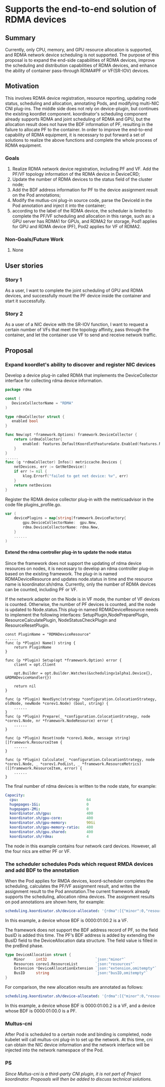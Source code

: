 

# Supports the end-to-end solution of RDMA devices

## Summary

Currently, only CPU, memory, and GPU resource allocation is supported, and RDMA network device scheduling is not supported. The purpose of this proposal is to expand the end-side capabilities of RDMA devices, improve the scheduling and distribution capabilities of RDMA devices, and enhance the ability of container pass-through RDMA#PF or VF(SR-IOV) devices.

## Motivation

This involves RDMA device registration, resource reporting, updating node status, scheduling and allocation, annotating Pods, and modifying multi-NIC CNI plug-ins. The middle side does not rely on device-plugin, but continues the existing koordlet component. koordinator's scheduling component already supports RDMA and joint scheduling of RDMA and GPU, but the allocation result does not have the BDF information of PF, resulting in the failure to allocate PF to the container. In order to improve the end-to-end capability of RDMA equipment, it is necessary to put forward a set of solutions to realize the above functions and complete the whole process of RDMA equipment.

### Goals

1. Realize RDMA network device registration, including PF and VF. Add the PF/VF topology information of the RDMA device in DeviceCRD;
2. Update the number of RDMA devices to the status field of the cluster node;
3. Add the BDF address information for PF to the device assignment result on the Pod annotations;
4. Modify the mutlus-cni plug-in source code, parse the DeviceId in the Pod annotation and inject it into the container;
5. according to the label of the RDMA device, the scheduler is limited to complete the PF/VF scheduling and allocation in this range, such as: a GPU server has RDMA1 for GPUs, and RDMA2 for storage, Pod1 applies for GPU and RDMA device (PF), Pod2 applies for VF of RDMA2.

### Non-Goals/Future Work

1. None

## User stories

### Story 1

As a user, I want to complete the joint scheduling of GPU and RDMA devices, and successfully mount the PF device inside the container and start it successfully.


### Story 2

As a user of a NIC device with the SR-IOV function, I want to request a certain number of VFs that meet the topology affinity, pass through the container, and let the container use VF to send and receive network traffic.

## Proposal

### Expand koordlet's ability to discover and register NIC devices

Develop a device plug-in called RDMA that implements the DeviceCollector interface for collecting rdma device information.   

```go
package rdma

const (
   DeviceCollectorName = "RDMA"
)

type rdmaCollector struct {
   enabled bool
}

func New(opt *framework.Options) framework.DeviceCollector {
	return &rdmaCollector{
		enabled: features.DefaultKoordletFeatureGate.Enabled(features.NetDevices),
	}
}
......
func (g *rdmaCollector) Infos() metriccache.Devices {
	netDevices, err := GetNetDevice()
	if err != nil {
		klog.Errorf("failed to get net device: %v", err)
	}
	return netDevices
}
```

Register the RDMA device collector plug-in with the metricsadvisor in the code file plugins_profile.go.

```go
var (
	devicePlugins = map[string]framework.DeviceFactory{
		gpu.DeviceCollectorName:  gpu.New,
		rdma.DeviceCollectorName: rdma.New,
	}
    ......
)
```

#### Extend the rdma controller plug-in to update the node status

Since the framework does not support the updating of rdma device resources on nodes, it is necessary to develop an rdma controller plug-in based on the existing framework. The plug-in is named RDMADeviceResource and updates node.status in time and the resource name is koordinator.sh/rdma. Currently, only the number of RDMA devices can be counted, including PF or VF. 

If the network adapter on the Node is in VF mode, the number of VF devices is counted. Otherwise, the number of PF devices is counted, and the node is updated to Node.status.This plug-in named RDMADeviceResource needs to implement the following interfaces: SetupPlugin,NodePreparePlugin, ResourceCalculatePlugin, NodeStatusCheckPlugin and ResourceResetPlugin.

```
const PluginName = "RDMADeviceResource"
......
func (p *Plugin) Name() string {
	return PluginName
}

func (p *Plugin) Setup(opt *framework.Option) error {
	client = opt.Client

	opt.Builder = opt.Builder.Watches(&schedulingv1alpha1.Device{}, &RDMADeviceHandler{})

	return nil
}

func (p *Plugin) NeedSync(strategy *configuration.ColocationStrategy, oldNode, newNode *corev1.Node) (bool, string) {
	......
}
func (p *Plugin) Prepare(_ *configuration.ColocationStrategy, node *corev1.Node, nr *framework.NodeResource) error {
	......
}

func (p *Plugin) Reset(node *corev1.Node, message string) []framework.ResourceItem {
	......
}

func (p *Plugin) Calculate(_ *configuration.ColocationStrategy, node *corev1.Node, _ *corev1.PodList, _ *framework.ResourceMetrics) ([]framework.ResourceItem, error) {
	......
}

```

The final number of rdma devices is written to the node state, for example:

```yaml
Capacity:
  cpu:                               64
  hugepages-1Gi:                     0
  hugepages-2Mi:                     0
  koordinator.sh/gpu:                400
  koordinator.sh/gpu-core:           400
  koordinator.sh/gpu-memory:         90Gi
  koordinator.sh/gpu-memory-ratio:   400
  koordinator.sh/gpu.shared:         400
  koordinator.sh/rdma:               4
```

The node in this example contains four network card devices. However, all the four nics are either PF or VF. 

### The scheduler schedules Pods which request RMDA devices and add BDF to the annotation

When the Pod applies for RMDA devices, koord-scheduler completes the scheduling, calculates the PF/VF assignment result, and writes the assignment result to the Pod annotation.The current framework already supports the scheduling, allocation rdma devices. The assignment results on pod annotations are shown here, for example:

```yaml
scheduling.koordinator.sh/device-allocated: '{rdma":[{"minor":0,"resources":{"koordinator.sh/rdma":"1"},"extension":{"vfs":[{"minor":-1,"busID":"0000:01:00.2"}]}}]}'
```

In this example, a device whose BDF is 0000:01:00.2 is a VF.

The framework does not support the BDF address record of PF, so the field busID is added this time. The PF‘s BDF address is added by extending the BusID field to the DeviceAllocation data structure. The field value is filled in the preBind phase.

```go
type DeviceAllocation struct {
	Minor     int32                      `json:"minor"`
	Resources corev1.ResourceList        `json:"resources"`
	Extension *DeviceAllocationExtension `json:"extension,omitempty"`
	BusID     string 					 `json:"busID,omitempty"`
}
```

For comparison, the new allocation results are annotated as follows:

```yaml
scheduling.koordinator.sh/device-allocated: '{rdma":[{"minor":0,"resources":{"koordinator.sh/rdma":"1"},"extension":{"vfs":[{"minor":-1,"busID":"0000:01:00.2"}]},"busID":"0000:01:00.0"}]}'
```

In this example, a device whose BDF is 0000:01:00.2 is a VF, and a device whose BDF is 0000:01:00.0 is a PF.

### Multus-cni

After Pod is scheduled to a certain node and binding is completed, node kubelet will call multus-cni plug-in to set up the network. At this time, cni can obtain the NIC device information and the network interface will be injected into the network namespace of the Pod.

### PS

*Since Multus-cni is a third-party CNI plugin, it is not part of Project koordinator. Proposals will then be added to discuss technical solutions.*

​	